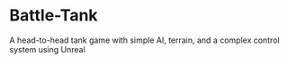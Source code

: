 # Battle-Tank
A head-to-head tank game with simple AI, terrain, and a complex control system using Unreal
